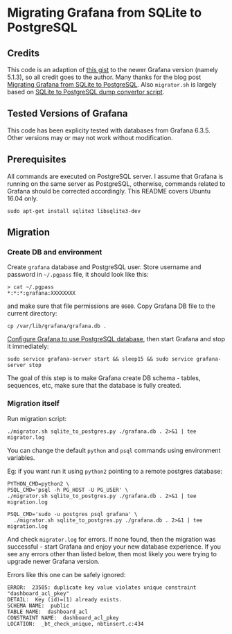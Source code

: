 # Migrating Grafana from SQLite to PostgreSQL

## Credits

This code is an adaption of [this gist](https://gist.github.com/pizjix/158e632495f67b3bda52b41b14ec600d) to the newer Grafana version (namely 5.1.3), so all credit goes to the author. Many thanks for the blog post [Migrating Grafana from SQLite to PostgreSQL](https://pizjix.com/migrating-grafana-from-sqlite-to-postgresql/). Also `migrator.sh` is largely based on [SQLite to PostgreSQL dump convertor script](https://gist.github.com/vigneshwaranr/3454093).

## Tested Versions of Grafana

This code has been explicity tested with databases from Grafana 6.3.5. Other versions may or may not work without modification.

## Prerequisites

All commands are executed on PostgreSQL server. I assume that Grafana is running on the same server as PostgreSQL, otherwise, commands related to Grafana should be corrected accordingly. This README covers Ubuntu 16.04 only.

    sudo apt-get install sqlite3 libsqlite3-dev

## Migration

### Create DB and environment

Create `grafana` database and PostgreSQL user. Store username and password in `~/.pgpass` file, it should look like this:

    > cat ~/.pgpass
    *:*:*:grafana:XXXXXXXX

and make sure that file permissions are `0600`. Copy Grafana DB file to the current directory:

    cp /var/lib/grafana/grafana.db .

[Configure Grafana to use PostgreSQL database](http://docs.grafana.org/installation/configuration/#database), then start Grafana and stop it immediately:

    sudo service grafana-server start && sleep15 && sudo service grafana-server stop

The goal of this step is to make Grafana create DB schema - tables, sequences, etc,
make sure that the database is fully created.

### Migration itself

Run migration script:

    ./migrator.sh sqlite_to_postgres.py ./grafana.db . 2>&1 | tee migrator.log

You can change the default `python` and `psql` commands using environment
variables.

Eg: if you want run it using `python2` pointing to a remote postgres database:

    PYTHON_CMD=python2 \
    PSQL_CMD='psql -h PG_HOST -U PG_USER' \
    ./migrator.sh sqlite_to_postgres.py ./grafana.db . 2>&1 | tee migration.log

    PSQL_CMD='sudo -u postgres psql grafana' \
      ./migrator.sh sqlite_to_postgres.py ./grafana.db . 2>&1 | tee migration.log

And check `migrator.log` for errors. If none found, then the migration was successful - start Grafana and enjoy your new database experience. If you see any errors other than listed below, then most likely you were trying to upgrade newer Grafana version.

Errors like this one can be safely ignored:

    ERROR:  23505: duplicate key value violates unique constraint "dashboard_acl_pkey"
    DETAIL:  Key (id)=(1) already exists.
    SCHEMA NAME:  public
    TABLE NAME:  dashboard_acl
    CONSTRAINT NAME:  dashboard_acl_pkey
    LOCATION:  _bt_check_unique, nbtinsert.c:434

